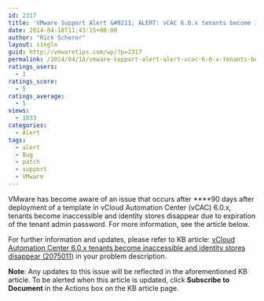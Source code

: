```yaml
---
id: 2317
title: 'VMware Support Alert &#8211; ALERT: vCAC 6.0.x tenants become inaccessible and identity stores disappear'
date: 2014-04-18T11:43:15+00:00
author: "Rick Scherer"
layout: single
guid: http://vmwaretips.com/wp/?p=2317
permalink: /2014/04/18/vmware-support-alert-alert-vcac-6-0-x-tenants-become-inaccessible-and-identity-stores-disappear/
ratings_users:
  - 1
ratings_score:
  - 5
ratings_average:
  - 5
views:
  - 1033
categories:
  - Alert
tags:
  - alert
  - Bug
  - patch
  - support
  - VMware
---
```

VMware has become aware of an issue that occurs after ****90 days after deployment of a template in vCloud Automation Center (vCAC) 6.0.x, tenants become inaccessible and identity stores disappear due to expiration of the tenant admin password. For more information, see the article below.

For further information and updates, please refer to KB article: <a href="http://bit.ly/1jeeX8b" target="_blank">vCloud Automation Center 6.0.x tenants become inaccessible and identity stores disappear (2075011)</a> in your problem description.

**Note**: Any updates to this issue will be reflected in the aforementioned KB article. To be alerted when this article is updated, click **Subscribe to Document** in the Actions box on the KB article page.